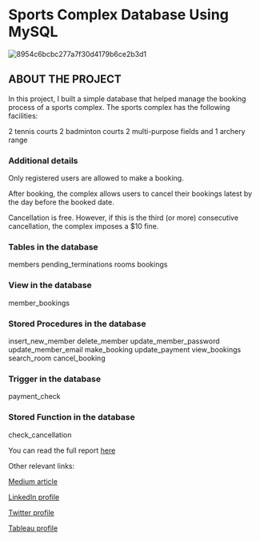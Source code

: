 # Sports Complex Database Using MySQL
![8954c6bcbc277a7f30d4179b6ce2b3d1](https://user-images.githubusercontent.com/78403762/190867531-265a98e8-4017-41cc-8344-07f361608669.jpg)

## ABOUT THE PROJECT
In this project, I built a simple database that helped manage the booking process of a sports complex. The sports complex has the following facilities:

2 tennis courts
2 badminton courts
2 multi-purpose fields and
1 archery range

### Additional details
Only registered users are allowed to make a booking.

After booking, the complex allows users to cancel their bookings latest by the day before the booked date.

Cancellation is free. However, if this is the third (or more) consecutive cancellation, the complex imposes a $10 fine.

### Tables in the database
members
pending_terminations
rooms
bookings

### View in the database
member_bookings

### Stored Procedures in the database
insert_new_member
delete_member
update_member_password
update_member_email
make_booking
update_payment
view_bookings
search_room
cancel_booking

### Trigger in the database
payment_check

### Stored Function in the database
check_cancellation

You can read the full report [here](https://medium.com/@tundeakeredolu/sports-complex-database-using-mysql-6b67d7abd571) 

Other relevant links:

[Medium article](https://medium.com/@tundeakeredolu/sports-complex-database-using-mysql-6b67d7abd571)

[LinkedIn profile](https://www.linkedin.com/in/babatunde-akeredolu/)

[Twitter profile](https://twitter.com/tundeakeredolu1)

[Tableau profile](https://public.tableau.com/app/profile/babatunde.akeredolu)
